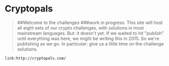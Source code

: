 # Cryptopals
>##Welcome to the challenges
>###work in progress.
>This site will host all eight sets of our crypto challenges, with solutions in most mainstream languages.
>But: it doesn't yet. If we waited to hit "publish" until everything was here, we might be writing this in 2015. So we're publishing as we go. In particular: give us a little time on the challenge solutions.

    link:http://cryptopals.com/
